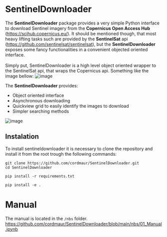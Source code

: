 # SentinelDownloader
The <b>SentinelDownloader</b> package provides a very simple Python interface to download Sentinel imagery from the <b>Copernicus Open Access Hub</b> (https://scihub.copernicus.eu/). It should be mentioned though, that most heavy lifting tasks such are provided by the <b>SentinelSat</b> api (https://github.com/sentinelsat/sentinelsat), but the <b>SentinelDownloader</b> exposes some fancy functionalities in a convenient objected oriented interface. <br>
<br>
Simply put, SentinelDownloader is a high level object oriented wrapper to the SentinelSat api, that wraps the Copernicus api. Something like the image bellow: 
![image](https://user-images.githubusercontent.com/19617404/132748919-e8d1f0dd-083e-4a39-86f8-eeadfb84a4e9.png)

The <b>SentinelDownloader</b> provides:
* Object oriented interface
* Asynchronous downloading
* Quickview grid to easily identify the images to download
* Simpler searching methods

![image](https://user-images.githubusercontent.com/19617404/132750257-6c5e906f-80b2-492e-b6c6-d2be6d48d5df.png)


## Instalation
To install sentineldownloader it is necessary to clone the repository and install it from the root trough the following commands:
```
git clone https://github.com/cordmaur/SentinelDownloader.git
cd SentinelDownloader

pip install -r requirements.txt

pip install -e .
```

# Manual
The manual is located in the `/nbs` folder.
https://github.com/cordmaur/SentinelDownloader/blob/main/nbs/01_Manual.ipynb


